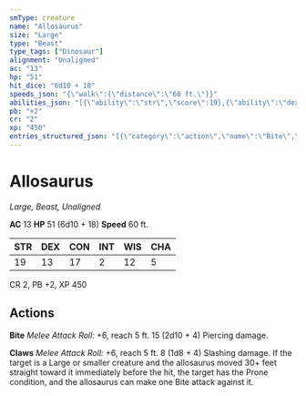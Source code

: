 ```yaml
---
smType: creature
name: "Allosaurus"
size: "Large"
type: "Beast"
type_tags: ["Dinosaur"]
alignment: "Unaligned"
ac: "13"
hp: "51"
hit_dice: "6d10 + 18"
speeds_json: "{\"walk\":{\"distance\":\"60 ft.\"}}"
abilities_json: "[{\"ability\":\"str\",\"score\":19},{\"ability\":\"dex\",\"score\":13},{\"ability\":\"con\",\"score\":17},{\"ability\":\"int\",\"score\":2},{\"ability\":\"wis\",\"score\":12},{\"ability\":\"cha\",\"score\":5}]"
pb: "+2"
cr: "2"
xp: "450"
entries_structured_json: "[{\"category\":\"action\",\"name\":\"Bite\",\"text\":\"*Melee Attack Roll:* +6, reach 5 ft. 15 (2d10 + 4) Piercing damage.\"},{\"category\":\"action\",\"name\":\"Claws\",\"text\":\"*Melee Attack Roll:* +6, reach 5 ft. 8 (1d8 + 4) Slashing damage. If the target is a Large or smaller creature and the allosaurus moved 30+ feet straight toward it immediately before the hit, the target has the Prone condition, and the allosaurus can make one Bite attack against it.\"}]"
---
```


# Allosaurus
*Large, Beast, Unaligned*

**AC** 13
**HP** 51 (6d10 + 18)
**Speed** 60 ft.

| STR | DEX | CON | INT | WIS | CHA |
| --- | --- | --- | --- | --- | --- |
| 19 | 13 | 17 | 2 | 12 | 5 |

CR 2, PB +2, XP 450

## Actions

**Bite**
*Melee Attack Roll:* +6, reach 5 ft. 15 (2d10 + 4) Piercing damage.

**Claws**
*Melee Attack Roll:* +6, reach 5 ft. 8 (1d8 + 4) Slashing damage. If the target is a Large or smaller creature and the allosaurus moved 30+ feet straight toward it immediately before the hit, the target has the Prone condition, and the allosaurus can make one Bite attack against it.
